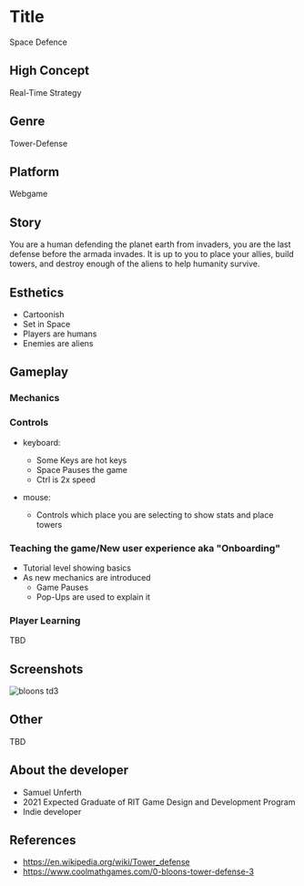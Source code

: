 # Title
Space Defence

## High Concept
Real-Time Strategy

## Genre
Tower-Defense

## Platform
Webgame

## Story
You are a human defending the planet earth from invaders, you are the last defense before the armada invades. It is up to you to place your allies, build towers, and destroy enough of the aliens to help humanity survive. 

## Esthetics
- Cartoonish
- Set in Space
- Players are humans
- Enemies are aliens

## Gameplay

### Mechanics


### Controls
- keyboard:
  - Some Keys are hot keys
  - Space Pauses the game
  - Ctrl is 2x speed
  
 - mouse:
   - Controls which place you are selecting to show stats and place towers
  
### Teaching the game/New user experience aka "Onboarding"
- Tutorial level showing basics
- As new mechanics are introduced
  - Game Pauses
  - Pop-Ups are used to explain it
 
### Player Learning
TBD

## Screenshots
![bloons td3](https://www.coolmathgames.com/sites/cmatgame/files/bloons-tower-defense-3.jpg)

## Other
TBD

## About the developer
- Samuel Unferth
- 2021 Expected Graduate of RIT Game Design and Development Program
- Indie developer



## References
- https://en.wikipedia.org/wiki/Tower_defense
- https://www.coolmathgames.com/0-bloons-tower-defense-3
